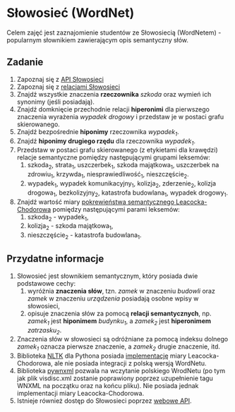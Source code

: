 # Słowosieć (WordNet)

Celem zajęć jest zaznajomienie studentów ze Słowosiecią (WordNetem) - popularnym słownikiem zawierającym opis
semantyczny słów.

## Zadanie 

1. Zapoznaj się z [API Słowosieci](http://api.slowosiec.clarin-pl.eu/docs/index.html)
1. Zapoznaj się z [relacjami Słowosieci](http://nlp.pwr.wroc.pl/narzedzia-i-zasoby/narzedzia/disaster/25-wiedza/81-relacje-w-slowosieci)
1. Znajdź wszystkie znaczenia **rzeczownika** _szkoda_ oraz wymień ich synonimy (jeśli posiadają).
1. Znajdź domknięcie przechodnie relacji **hiperonimi** dla pierwszego znaczenia wyrażenia _wypadek drogowy_ i przedstaw
   je w postaci grafu skierowanego.
1. Znajdź bezpośrednie **hiponimy** rzeczownika _wypadek<sub>1</sub>_.
1. Znajdź **hiponimy drugiego rzędu** dla rzeczownika _wypadek<sub>1</sub>_.
1. Przedstaw w postaci grafu skierowanego (z etykietami dla krawędzi) relacje semantyczne pomiędzy następującymi grupami leksemów:
   1. szkoda<sub>2</sub>, strata<sub>1</sub>, uszczerbek<sub>1</sub>, szkoda majątkowa<sub>1</sub>, 
      uszczerbek na zdrowiu<sub>1</sub>, krzywda<sub>1</sub>, niesprawiedliwość<sub>1</sub>, nieszczęście<sub>2</sub>.
   1. wypadek<sub>1</sub>, wypadek komunikacyjny<sub>1</sub>, kolizja<sub>2</sub>, zderzenie<sub>2</sub>,
      kolizja drogowa<sub>1</sub>, bezkolizyjny<sub>2</sub>, katastrofa budowlana<sub>1</sub>, wypadek
      drogowy<sub>1</sub>.
1. Znajdź wartość miary [pokrewieństwa semantycznego Leacocka-Chodorowa](http://dit.unitn.it/~p2p/RelatedWork/Matching/Budanitsky+Hirst-2006.pdf) 
   pomiędzy następującymi parami leksemów:
   1. szkoda<sub>2</sub> - wypadek<sub>1</sub>,
   1. kolizja<sub>2</sub> - szkoda majątkowa<sub>1</sub>,
   1. nieszczęście<sub>2</sub> - katastrofa budowlana<sub>1</sub>.

## Przydatne informacje

1. Słowosieć jest słownikiem semantycznym, który posiada dwie podstawowe cechy:
   1. wyróżnia **znaczenia słów**, tzn. _zamek_ w znaczeniu _budowli_ oraz _zamek_ w znaczeniu _urządzenia_ posiadają osobne
      wpisy w słowosieci,
   1. opisuje znaczenia słów za pomocą **relacji semantycznych**, np. _zamek<sub>1</sub>_ jest **hiponimem**
      _budynku<sub>1</sub>_, a _zamek<sub>2</sub>_ jest **hiperonimem** _zatrzasku<sub>2</sub>_.
1. Znaczenia słów w słowosieci są odróżniane za pomocą indeksu dolnego _zamek<sub>1</sub>_ oznacza pierwsze znaczenie, a
   _zamek<sub>2</sub>_ drugie znaczenie, itd.
1. Biblioteka [NLTK](https://www.nltk.org/) dla Pythona posiada [implementację](http://www.nltk.org/howto/wordnet.html) miary Leacocka-Chodorowa,
   ale nie posiada integracji z polską wersją WordNetu.
1. Biblioteka [pywnxml](https://github.com/ppke-nlpg/pywnxml) pozwala na wczytanie polskiego WrodNetu (po tym jak plik
   visdisc.xml zostanie poprawiony poprzez uzupełnienie tagu WNXML na początku oraz na końcu pliku). Nie posiada jednak
   implementacji miary Leacocka-Chodorowa.
1. Istnieje również dostęp do Słowosieci poprzez [webowe API](http://api.slowosiec.clarin-pl.eu/docs/index.html).

